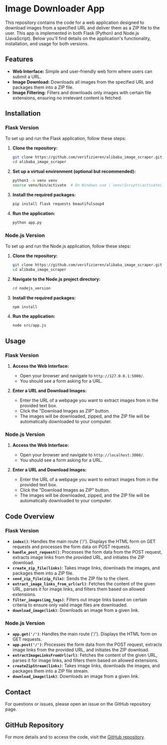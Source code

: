 
# Image Downloader App

This repository contains the code for a web application designed to download images from a specified URL and deliver them as a ZIP file to the user. This app is implemented in both Flask (Python) and Node.js (JavaScript). Below you'll find details on the application's functionality, installation, and usage for both versions.

## Features

- **Web Interface:** Simple and user-friendly web form where users can submit a URL.
- **Image Download:** Downloads all images from the specified URL and packages them into a ZIP file.
- **Image Filtering:** Filters and downloads only images with certain file extensions, ensuring no irrelevant content is fetched.

## Installation

### Flask Version

To set up and run the Flask application, follow these steps:

1. **Clone the repository:**
   ```bash
   git clone https://github.com/verifizieren/alibaba_image_scraper.git
   cd alibaba_image_scraper
   ```

2. **Set up a virtual environment (optional but recommended):**
   ```bash
   python3 -m venv venv
   source venv/bin/activate  # On Windows use \`venv\Scripts\activate\`
   ```

3. **Install the required packages:**
   ```bash
   pip install flask requests beautifulsoup4
   ```

4. **Run the application:**
   ```bash
   python app.py
   ```

### Node.js Version

To set up and run the Node.js application, follow these steps:

1. **Clone the repository:**
   ```bash
   git clone https://github.com/verifizieren/alibaba_image_scraper.git
   cd alibaba_image_scraper
   ```

2. **Navigate to the Node.js project directory:**
   ```bash
   cd nodejs_version
   ```

3. **Install the required packages:**
   ```bash
   npm install
   ```

4. **Run the application:**
   ```bash
   node src/app.js
   ```

## Usage

### Flask Version

1. **Access the Web Interface:**
   - Open your browser and navigate to `http://127.0.0.1:5000/`.
   - You should see a form asking for a URL.

2. **Enter a URL and Download Images:**
   - Enter the URL of a webpage you want to extract images from in the provided text box.
   - Click the "Download Images as ZIP" button.
   - The images will be downloaded, zipped, and the ZIP file will be automatically downloaded to your computer.

### Node.js Version

1. **Access the Web Interface:**
   - Open your browser and navigate to `http://localhost:3000/`.
   - You should see a form asking for a URL.

2. **Enter a URL and Download Images:**
   - Enter the URL of a webpage you want to extract images from in the provided text box.
   - Click the "Download Images as ZIP" button.
   - The images will be downloaded, zipped, and the ZIP file will be automatically downloaded to your computer.

## Code Overview

### Flask Version

- **`index()`**: Handles the main route ('/'). Displays the HTML form on GET requests and processes the form data on POST requests.
- **`handle_post_request()`**: Processes the form data from the POST request, extracts image links from the provided URL, and initiates the ZIP download.
- **`create_zip_file(links)`**: Takes image links, downloads the images, and packages them into a ZIP file.
- **`send_zip_file(zip_file)`**: Sends the ZIP file to the client.
- **`extract_image_links_from_url(url)`**: Fetches the content of the given URL, parses it for image links, and filters them based on allowed extensions.
- **`filter_images(img_tags)`**: Filters out image links based on certain criteria to ensure only valid image files are downloaded.
- **`download_image(link)`**: Downloads an image from a given link.

### Node.js Version

- **`app.get('/')`**: Handles the main route ('/'). Displays the HTML form on GET requests.
- **`app.post('/')`**: Processes the form data from the POST request, extracts image links from the provided URL, and initiates the ZIP download.
- **`extractImageLinksFromUrl(url)`**: Fetches the content of the given URL, parses it for image links, and filters them based on allowed extensions.
- **`createZipStream(links)`**: Takes image links, downloads the images, and packages them into a ZIP file stream.
- **`download_image(link)`**: Downloads an image from a given link.

## Contact

For questions or issues, please open an issue on the GitHub repository page.

## GitHub Repository

For more details and to access the code, visit the [GitHub repository](https://github.com/verifizieren/alibaba_image_scraper).

